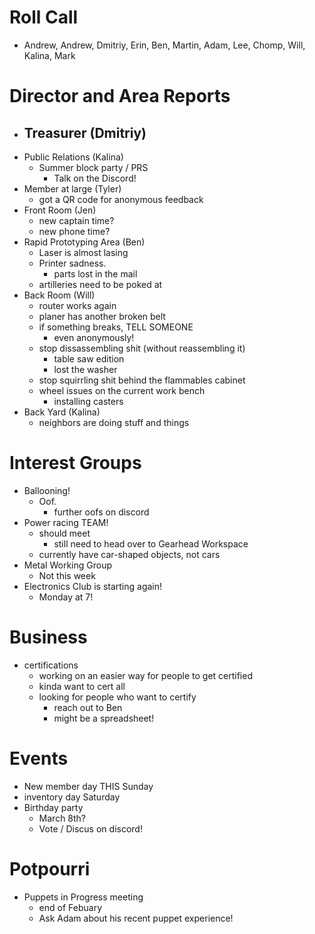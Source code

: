 # Roll Call

- Andrew, Andrew, Dmitriy, Erin, Ben, Martin, Adam, Lee, Chomp, Will, Kalina, Mark
# Director and Area Reports

- Treasurer (Dmitriy)
  - 
- Public Relations (Kalina)
  - Summer block party / PRS
    - Talk on the Discord!
- Member at large (Tyler)
  - got a QR code for anonymous feedback
- Front Room (Jen)
  - new captain time?
  - new phone time?
- Rapid Prototyping Area (Ben)
  - Laser is almost lasing
  - Printer sadness.
    - parts lost in the mail
  - artilleries need to be poked at
- Back Room (Will)
  - router works again
  - planer has another broken belt
  - if something breaks, TELL SOMEONE
    - even anonymously!
  - stop dissassembling shit (without reassembling it)
    - table saw edition
    - lost the washer
  - stop squirrling shit behind the flammables cabinet
  - wheel issues on the current work bench
    - installing casters
- Back Yard (Kalina)
  - neighbors are doing stuff and things
# Interest Groups
- Ballooning!
  - Oof.
    - further oofs on discord
- Power racing TEAM!
  - should meet
    - still need to head over to Gearhead Workspace
  - currently have car-shaped objects, not cars
- Metal Working Group
  - Not this week
- Electronics Club is starting again!
  - Monday at 7!
# Business
  - certifications
    - working on an easier way for people to get certified
    - kinda want to cert all
    - looking for people who want to certify
      - reach out to Ben
      - might be a spreadsheet!
# Events
  - New member day THIS Sunday
  - inventory day Saturday
  - Birthday party
    - March 8th?
    - Vote / Discus on discord!

# Potpourri 
- Puppets in Progress meeting
  - end of Febuary
  - Ask Adam about his recent puppet experience!

